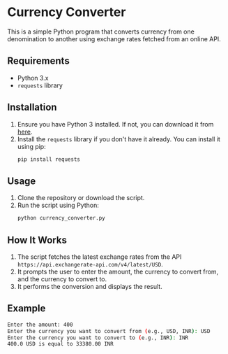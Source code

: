 # Currency Converter

This is a simple Python program that converts currency from one denomination to another using exchange rates fetched from an online API.

## Requirements

- Python 3.x
- `requests` library

## Installation

1. Ensure you have Python 3 installed. If not, you can download it from [here](https://www.python.org/downloads/).
2. Install the `requests` library if you don't have it already. You can install it using pip:
    ```sh
    pip install requests
    ```

## Usage

1. Clone the repository or download the script.
2. Run the script using Python:
    ```sh
    python currency_converter.py
    ```

## How It Works

1. The script fetches the latest exchange rates from the API `https://api.exchangerate-api.com/v4/latest/USD`.
2. It prompts the user to enter the amount, the currency to convert from, and the currency to convert to.
3. It performs the conversion and displays the result.

## Example

```sh
Enter the amount: 400
Enter the currency you want to convert from (e.g., USD, INR): USD
Enter the currency you want to convert to (e.g., INR): INR
400.0 USD is equal to 33380.00 INR

